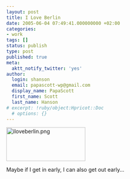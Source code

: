 ```yaml
---
layout: post
title: I Love Berlin
date: 2005-06-04 07:49:41.000000000 +02:00
categories:
- work
tags: []
status: publish
type: post
published: true
meta:
  aktt_notify_twitter: 'yes'
author:
  login: shanson
  email: papascott-wp@gmail.com
  display_name: PapaScott
  first_name: Scott
  last_name: Hanson
# excerpt: !ruby/object:Hpricot::Doc
  # options: {}
---
```

<p><img alt="iloveberlin.png" src="http://www.papascott.de/wordpress/wp-content/uploads/2005/06/iloveberlin.png" width="209" height="89" /></p>
<p>Maybe if I get in early, I can also get out early...</p>
